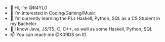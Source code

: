 - 👋 Hi, I’m @R4YL0
- 👀 I’m interested in Coding/Gaming/Music
- 🌱 I’m currently learning the PLs Haskell, Python, SQL as a CS Student in my Bachelor
- 💞️ I know Java, JS/TS, C, C++, as well as some Haskell, Python, SQL
- 📫 You can reach me @K0RDS on IG

<!---
R4YL0/R4YL0 is a ✨ special ✨ repository because its `README.md` (this file) appears on your GitHub profile.
You can click the Preview link to take a look at your changes.
--->
